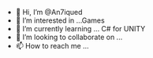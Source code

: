- 👋 Hi, I’m @An7iqued
- 👀 I’m interested in ...Games
- 🌱 I’m currently learning ... C# for UNITY
- 💞️ I’m looking to collaborate on ...
- 📫 How to reach me ...

<!---
An7iqued/An7iqued is a ✨ special ✨ repository because its `README.md` (this file) appears on your GitHub profile.
You can click the Preview link to take a look at your changes.
--->
